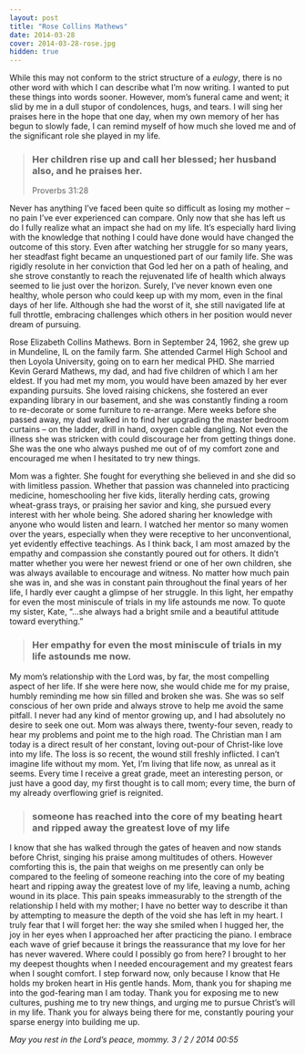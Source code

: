 ```yaml
---
layout: post
title: "Rose Collins Mathews"
date: 2014-03-28
cover: 2014-03-28-rose.jpg
hidden: true
---
```


<p>While this may not conform to the strict structure of a <em>eulogy</em>, there is no other word with which I can describe what I&#8217;m now writing. I wanted to put these things into words sooner. However, mom&#8217;s funeral came and went; it slid by me in a dull stupor of condolences, hugs, and tears. I will sing her praises here in the hope that one day, when my own memory of her has begun to slowly fade, I can remind myself of how much she loved me and of the significant role she played in my life.</p>
<blockquote>
<h3>Her children rise up and call her blessed; her husband also, and he praises her.</h3>
<p>Proverbs 31:28</p></blockquote>
<p>Never has anything I&#8217;ve faced been quite so difficult as losing my mother &#8211; no pain I&#8217;ve ever experienced can compare. Only now that she has left us do I fully realize what an impact she had on my life. It&#8217;s especially hard living with the knowledge that nothing I could have done would have changed the outcome of this story. Even after watching her struggle for so many years, her steadfast fight became an unquestioned part of our family life. She was rigidly resolute in her conviction that God led her on a path of healing, and she strove constantly to reach the rejuvenated life of health which always seemed to lie just over the horizon. Surely, I&#8217;ve never known even one healthy, whole person who could keep up with my mom, even in the final days of her life. Although she had the worst of it, she still navigated life at full throttle, embracing challenges which others in her position would never dream of pursuing.</p>
<p>Rose Elizabeth Collins Mathews. Born in September 24, 1962, she grew up in Mundeline, IL on the family farm. She attended Carmel High School and then Loyola University, going on to earn her medical PHD. She married Kevin Gerard Mathews, my dad, and had five children of which I am her eldest. If you had met my mom, you would have been amazed by her ever expanding pursuits.  She loved raising chickens, she fostered an ever expanding library in our basement, and she was constantly finding a room to re-decorate or some furniture to re-arrange. Mere weeks before she passed away, my dad walked in to find her upgrading the master bedroom curtains &#8211; on the ladder, drill in hand, oxygen cable dangling. Not even the illness she was stricken with could discourage her from getting things done. She was the one who always pushed me out of of my comfort zone and encouraged me when I hesitated to try new things.</p>
<p>Mom was a fighter. She fought for everything she believed in and she did so with limitless passion. Whether that passion was channeled into practicing medicine, homeschooling her five kids, literally herding cats, growing wheat-grass trays, or praising her savior and king, she pursued every interest with her whole being. She adored sharing her knowledge with anyone who would listen and learn. I watched her mentor so many women over the years, especially when they were receptive to her unconventional, yet evidently effective teachings. As I think back, I am most amazed by the empathy and compassion she constantly poured out for others. It didn&#8217;t matter whether you were her newest friend or one of her own children, she was always available to encourage and witness. No matter how much pain she was in, and she was in constant pain throughout the final years of her life, I hardly ever caught a glimpse of her struggle. In this light, her empathy for even the most miniscule of trials in my life astounds me now. To quote my sister, Kate, &#8220;&#8230;she always had a bright smile and a beautiful attitude toward everything.&#8221;</p>
<blockquote>
<h3>Her empathy for even the most miniscule of trials in my life astounds me now.</h3>
</blockquote>
<p>My mom&#8217;s relationship with the Lord was, by far, the most compelling aspect of her life. If she were here now, she would chide me for my praise, humbly reminding me how sin filled and broken she was. She was so self conscious of her own pride and always strove to help me avoid the same pitfall. I never had any kind of mentor growing up, and I had absolutely no desire to seek one out. Mom was always there, twenty-four seven, ready to hear my problems and point me to the high road. The Christian man I am today is a direct result of her constant, loving out-pour of Christ-like love into my life. The loss is so recent, the wound still freshly inflicted. I can&#8217;t imagine life without my mom. Yet, I&#8217;m living that life now, as unreal as it seems. Every time I receive a great grade, meet an interesting person, or just have a good day, my first thought is to call mom; every time, the burn of my already overflowing grief is reignited.</p>
<blockquote>
<h3>someone has reached into the core of my beating heart and ripped away the greatest love of my life</h3>
</blockquote>
<p>I know that she has walked through the gates of heaven and now stands before Christ, singing his praise among multitudes of others. However comforting this is, the pain that weighs on me presently can only be compared to the feeling of someone reaching into the core of my beating heart and ripping away the greatest love of my life, leaving a numb, aching wound in its place. This pain speaks immeasurably to the strength of the relationship I held with my mother; I have no better way to describe it than by attempting to measure the depth of the void she has left in my heart. I truly fear that I will forget her: the way she smiled when I hugged her, the joy in her eyes when I approached her after practicing the piano. I embrace each wave of grief because it brings the reassurance that my love for her has never wavered. Where could I possibly go from here? I brought to her my deepest thoughts when I needed encouragement and my greatest fears when I sought comfort. I step forward now, only because I know that He holds my broken heart in His gentle hands. Mom, thank you for shaping me into the god-fearing man I am today. Thank you for exposing me to new cultures, pushing me to try new things, and urging me to pursue Christ&#8217;s will in my life. Thank you for always being there for me, constantly pouring your sparse energy into building me up.</p>
<p><em>May you rest in the Lord&#8217;s peace, mommy.</em> <em>3 / 2 / 2014 00:55</em></p>
